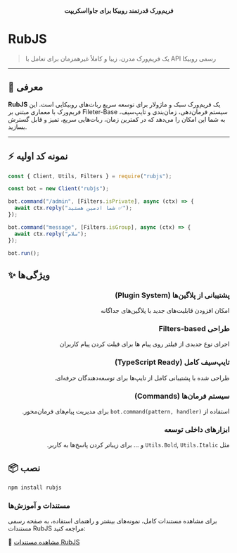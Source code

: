 <p align="center">
  <br>
  <b>فریم‌ورک قدرتمند روبیکا برای جاوااسکریپت </b>
</p>

# RubJS

> یک فریم‌ورک مدرن، زیبا و کاملاً غیرهمزمان برای تعامل با API رسمی روبیکا 

---

## 🚀 معرفی

**RubJS** یک فریم‌ورک سبک و ماژولار برای توسعه سریع ربات‌های روبیکایی است. این فریم‌ورک با معماری مبتنی بر Fileter-Base سیستم فرمان‌دهی، زمان‌بندی و تایپ‌سیف، به شما این امکان را می‌دهد که در کمترین زمان، ربات‌هایی سریع، تمیز و قابل گسترش بسازید.

---

## ⚡ نمونه کد اولیه

```js
const { Client, Utils, Filters } = require("rubjs");

const bot = new Client("rubjs");

bot.command("/admin", [Filters.isPrivate], async (ctx) => {
  await ctx.reply("شما ادمین هستید ✅");
});

bot.command("message", [Filters.isGroup], async (ctx) => {
  await ctx.reply("سلام");
});

bot.run();
```
## ✨ ویژگی‌ها

<div dir="rtl">

### پشتیبانی از پلاگین‌ها (Plugin System)  
امکان افزودن قابلیت‌های جدید با پلاگین‌های جداگانه

### طراحی Filters-based  
اجرای نوع جدیدی از فیلتر روی پیام ها  برای فیلت کردن پیام کاربران

### تایپ‌سیف کامل (TypeScript Ready)  
طراحی شده با پشتیبانی کامل از تایپ‌ها برای توسعه‌دهندگان حرفه‌ای.

### سیستم فرمان‌ها (Commands)  
استفاده از `bot.command(pattern, handler)` برای مدیریت پیام‌های فرمان‌محور.

### ابزارهای داخلی توسعه  
مثل `Utils.Bold`, `Utils.Italic` و ... برای زیباتر کردن پاسخ‌ها به کاربر.


</div>



## 📦 نصب


```bash
npm install rubjs
```


### مستندات و آموزش‌ها
برای مشاهده مستندات کامل، نمونه‌های بیشتر و راهنمای استفاده، به صفحه رسمی مستندات RubJS مراجعه کنید:

🔗 [مشاهده مستندات RubJS](https://hadi-rostami.github.io/rubjs-docs/)